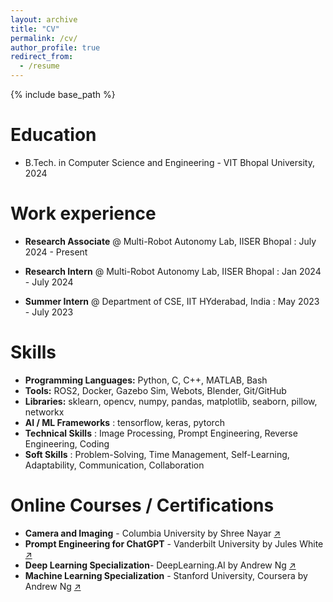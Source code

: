 ```yaml
---
layout: archive
title: "CV"
permalink: /cv/
author_profile: true
redirect_from:
  - /resume
---
```


{% include base_path %}

Education
======
* B.Tech. in Computer Science and Engineering - VIT Bhopal University, 2024

Work experience
======
* **Research Associate** @ Multi-Robot Autonomy Lab, IISER Bhopal : July 2024 - Present

* **Research Intern** @ Multi-Robot Autonomy Lab, IISER Bhopal : Jan 2024 - July 2024

* **Summer Intern** @ Department of CSE, IIT HYderabad, India : May 2023 - July 2023

  
Skills
======
* **Programming Languages:** Python, C, C++, MATLAB, Bash
* **Tools:** ROS2, Docker, Gazebo Sim, Webots, Blender, Git/GitHub
* **Libraries:** sklearn, opencv, numpy, pandas, matplotlib, seaborn, pillow, networkx
* **AI / ML Frameworks** : tensorflow, keras, pytorch
* **Technical Skills** : Image Processing, Prompt Engineering, Reverse Engineering, Coding
* **Soft Skills** : Problem-Solving, Time Management, Self-Learning, Adaptability, Communication, Collaboration

Online Courses / Certifications
======
* **Camera and Imaging** - Columbia University by Shree Nayar [↗](https://fpcv.cs.columbia.edu/)
* **Prompt Engineering for ChatGPT** - Vanderbilt University by Jules White [↗](https://www.coursera.org/account/accomplishments/certificate/NNNXSQXYZ8QZ)
* **Deep Learning Specialization**- DeepLearning.AI by Andrew Ng [↗](https://www.coursera.org/account/accomplishments/specialization/certificate/U2MWCFWV7SXD)
* **Machine Learning Specialization** - Stanford University, Coursera by Andrew Ng [↗](https://www.coursera.org/account/accomplishments/specialization/certificate/PSAASSQBJA44)

<!-- Publications
======
  <ul>{% for post in site.publications reversed %}
    {% include archive-single-cv.html %}
  {% endfor %}</ul> -->
  
<!-- Talks
======
  <ul>{% for post in site.talks reversed %}
    {% include archive-single-talk-cv.html  %}
  {% endfor %}</ul> -->
  
<!-- Teaching
======
  <ul>{% for post in site.teaching reversed %}
    {% include archive-single-cv.html %}
  {% endfor %}</ul> -->
  
<!-- Service and leadership
======
* Currently signed in to 43 different slack teams -->
